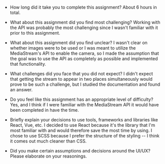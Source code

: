 - How long did it take you to complete this assignment?
  About 6 hours in total.

- What about this assignment did you find most challenging?
  Working with the API was probably the most challenging since I wasn't familiar with it prior to this assignment.

- What about this assignment did you find unclear?
  I wasn't clear on whether images were to be used or I was meant to utilize the MediaStream's API to enable the camera, so I made the assumption that the goal was to use the API as completely as possible and implemented that functionality.

- What challenges did you face that you did not expect?
  I didn't expect that getting the stream to appear in two places simultaneously would prove to be such a challenge, but I studied the documentation and found an answer.

- Do you feel like this assignment has an appropriate level of difficulty?
  Yes, and I think if I were familiar with the MediaStream API it would have been completed in have the time.

- Briefly explain your decisions to use tools, frameworks and libraries like React, Vue, etc.
  I decided to use React because it's the library that I'm most familiar with and would therefore save the most time by using. I chose to use SCSS because I prefer the structure of the styling -- I think it comes out much cleaner than CSS.

- Did you make certain assumptions and decisions around the UI/UX? Please elaborate on your reasonings.
